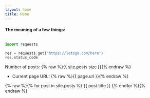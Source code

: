 ```yaml
---
layout: home
title: Home
---
```


#### The meaning of a few things:

```python

import requests

res = requests.get("https://letsgo.com/here")
res.status_code

```
Number of posts: {% raw %}{{ site.posts.size }}{% endraw %}
- Current page URL: {% raw %}{{ page.url }}{% endraw %}

{% raw %}{% for post in site.posts %}
  {{ post.title }}
{% endfor %}{% endraw %}